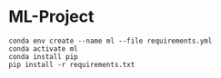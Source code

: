 # ML-Project

```
conda env create --name ml --file requirements.yml
conda activate ml
conda install pip
pip install -r requirements.txt
```
